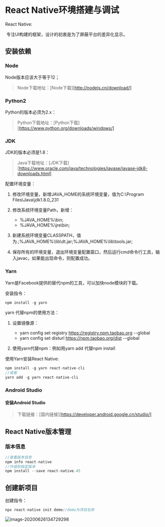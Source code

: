 # React Native环境搭建与调试

React Native:

​    专注UI构建的框架，设计的初衷是为了屏蔽平台的差异化显示。

## 安装依赖

### Node

Node版本应该大于等于12；

> Node下载地址：[Node下载][http://nodejs.cn/download/]

### Python2

Python的版本必须为2.x：

> Python下载地址：[Python下载][https://www.python.org/downloads/windows/]

### JDK

JDK的版本必须是1.8：

> Java下载地址：[JDK下载][https://www.oracle.com/java/technologies/javase/javase-jdk8-downloads.html]

配置环境变量：

1. 修改环境变量，新增JAVA_HOME的系统环境变量，值为C:\Program Files\Java\jdk1.8.0_231
2. 修改系统环境变量Path，新增：
   * %JAVA_HOME%\bin;
   * %JAVA_HOME%\jre\bin;

3. 新建系统环境变量CLASSPATH，值为.;%JAVA_HOME%\lib\dt.jar;%JAVA_HOME%\lib\tools.jar;
4. 保存所有的环境变量，退出环境变量配置窗口，然后运行cmd命令行工具，输入javac，如果能出现命令，则配置成功。

### Yarn

Yarn是Facebook提供的替代npm的工具，可以加快node模块的下载。

安装指令：

```javascript
npm install -g yarn
```

yarn 代替npm的使用方法：

   1. 设置镜像源：
      * yarn config set registry https://registry.npm.taobao.org --global
      * yarn config set disturl https://npm.taobao.org/dist --global

2. 使用yarn代替npm：例如用yarn add 代替npm install

使用Yarn安装React Native:

```javascript
npm install -g yarn react-native-cli
//或者
yarn add -g yarn react-native-cli
```

### Android Studio

#### 安装Android Studio

> 下载链接：[国内链接][https://developer.android.google.cn/studio/]

## React Native版本管理

### 版本信息

```javascript
//查看版本信息
npm info react-native
//升级到指定版本
npm install --save react-native.45
```

## 创建新项目

创建指令：

```javascript
npx react-native init demo//demo为项目名称
```

![image-20200626134729298](C:\Users\76110\AppData\Roaming\Typora\typora-user-images\image-20200626134729298.png)

































